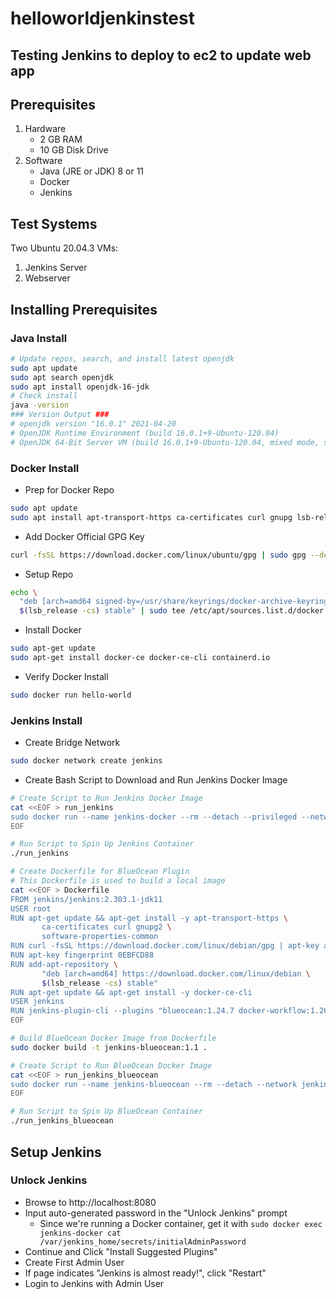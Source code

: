 # helloworldjenkinstest
Testing Jenkins to deploy to ec2 to update web app
---

## Prerequisites
1. Hardware
   - 2 GB RAM
   - 10 GB Disk Drive
2. Software
   - Java (JRE or JDK) 8 or 11
   - Docker
   - Jenkins

## Test Systems
Two Ubuntu 20.04.3 VMs:
1. Jenkins Server
2. Webserver

## Installing Prerequisites
### Java Install
```Bash
# Update repos, search, and install latest openjdk
sudo apt update
sudo apt search openjdk
sudo apt install openjdk-16-jdk
# Check install
java -version
### Version Output ###
# openjdk version "16.0.1" 2021-04-20
# OpenJDK Runtime Environment (build 16.0.1+9-Ubuntu-120.04)
# OpenJDK 64-Bit Server VM (build 16.0.1+9-Ubuntu-120.04, mixed mode, sharing)
```

### Docker Install
* Prep for Docker Repo
```Bash
sudo apt update
sudo apt install apt-transport-https ca-certificates curl gnupg lsb-release
```
* Add Docker Official GPG Key
```Bash
curl -fsSL https://download.docker.com/linux/ubuntu/gpg | sudo gpg --dearmor -o /usr/share/keyrings/docker-archive-keyring.gpg
```
* Setup Repo
```Bash
echo \
  "deb [arch=amd64 signed-by=/usr/share/keyrings/docker-archive-keyring.gpg] https://download.docker.com/linux/ubuntu \
  $(lsb_release -cs) stable" | sudo tee /etc/apt/sources.list.d/docker.list > /dev/null
```
* Install Docker
```Bash
sudo apt-get update
sudo apt-get install docker-ce docker-ce-cli containerd.io
```
* Verify Docker Install
```Bash
sudo docker run hello-world
```

### Jenkins Install
* Create Bridge Network
```Bash
sudo docker network create jenkins
```
* Create Bash Script to Download and Run Jenkins Docker Image
```Bash
# Create Script to Run Jenkins Docker Image
cat <<EOF > run_jenkins
sudo docker run --name jenkins-docker --rm --detach --privileged --network jenkins --network-alias docker --env DOCKER_TLS_CERTDIR=/certs --volume jenkins-docker-certs:/certs/client --volume jenkins-data:/var/jenkins_home --publish 2376:2376 docker:dind --storage-driver overlay2
EOF

# Run Script to Spin Up Jenkins Container
./run_jenkins

# Create Dockerfile for BlueOcean Plugin
# This Dockerfile is used to build a local image
cat <<EOF > Dockerfile
FROM jenkins/jenkins:2.303.1-jdk11
USER root
RUN apt-get update && apt-get install -y apt-transport-https \
       ca-certificates curl gnupg2 \
       software-properties-common
RUN curl -fsSL https://download.docker.com/linux/debian/gpg | apt-key add -
RUN apt-key fingerprint 0EBFCD88
RUN add-apt-repository \
       "deb [arch=amd64] https://download.docker.com/linux/debian \
       $(lsb_release -cs) stable"
RUN apt-get update && apt-get install -y docker-ce-cli
USER jenkins
RUN jenkins-plugin-cli --plugins "blueocean:1.24.7 docker-workflow:1.26"
EOF

# Build BlueOcean Docker Image from Dockerfile
sudo docker build -t jenkins-blueocean:1.1 .

# Create Script to Run BlueOcean Docker Image
cat <<EOF > run_jenkins_blueocean
sudo docker run --name jenkins-blueocean --rm --detach --network jenkins --env DOCKER_HOST=tcp://docker:2376 --env DOCKER_CERT_PATH=/certs/client --env DOCKER_TLS_VERIFY=1 --publish 8080:8080 --publish 50000:50000 --volume jenkins-data:/var/jenkins_home --volume jenkins-docker-certs:/certs/client:ro jenkins-blueocean:1.1
EOF

# Run Script to Spin Up BlueOcean Container
./run_jenkins_blueocean
```

## Setup Jenkins
### Unlock Jenkins
* Browse to http://localhost:8080
* Input auto-generated password in the "Unlock Jenkins" prompt
  - Since we're running a Docker container, get it with `sudo docker exec jenkins-docker cat /var/jenkins_home/secrets/initialAdminPassword`
* Continue and Click "Install Suggested Plugins"
* Create First Admin User
* If page indicates "Jenkins is almost ready!", click "Restart"
* Login to Jenkins with Admin User

<To Be Continued>
